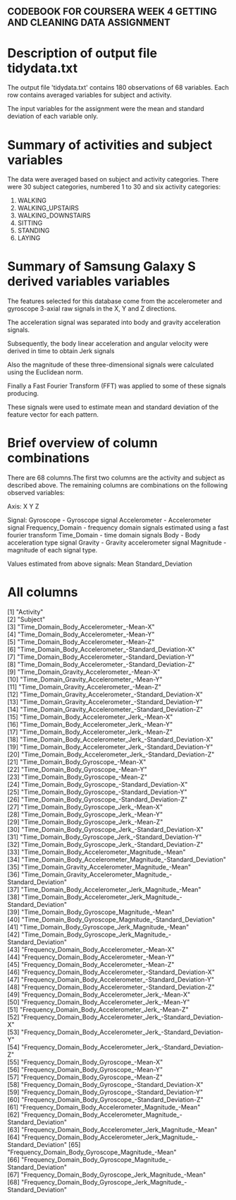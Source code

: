 ## CODEBOOK FOR COURSERA WEEK 4 GETTING AND CLEANING DATA ASSIGNMENT
# Description of output file tidydata.txt

The output file 'tidydata.txt' contains 180 observations of 68 variables. Each row contains averaged variables for subject and activity.

The input variables for the assignment were the mean and standard deviation of each variable only.

# Summary of activities and subject variables
The data were averaged based on subject and activity categories. There were 30 subject categories, numbered 1 to 30 and six activity categories:

1. WALKING
2. WALKING_UPSTAIRS
3. WALKING_DOWNSTAIRS
4. SITTING
5. STANDING
6. LAYING

# Summary of Samsung Galaxy S derived variables variables
The features selected for this database come from the accelerometer and gyroscope 3-axial raw signals in the X, Y and Z directions. 

The acceleration signal was separated into body and gravity acceleration signals.

Subsequently, the body linear acceleration and angular velocity were derived in time to obtain Jerk signals 

Also the magnitude of these three-dimensional signals were calculated using the Euclidean norm.

Finally a Fast Fourier Transform (FFT) was applied to some of these signals producing.

These signals were used to estimate mean and standard deviation of the feature vector for each pattern.  

# Brief overview of column combinations
There are 68 columns.The first two columns are the activity and subject as described above. The remaining columns are combinations on the following observed variables:

Axis:
X
Y
Z

Signal:
Gyroscope - Gyroscope signal
Accelerometer - Accelerometer signal
Frequency_Domain - frequency domain signals estimated using a fast fourier transform
Time_Domain - time domain signals
Body - Body acceleration type signal
Gravity - Gravity accelerometer signal
Magnitude - magnitude of each signal type.

Values estimated from above signals:
Mean
Standard_Deviation

# All columns
 [1] "Activity"                                                              
 [2] "Subject"                                                               
 [3] "Time_Domain_Body_Accelerometer_-Mean-X"                                
 [4] "Time_Domain_Body_Accelerometer_-Mean-Y"                                
 [5] "Time_Domain_Body_Accelerometer_-Mean-Z"                                
 [6] "Time_Domain_Body_Accelerometer_-Standard_Deviation-X"                  
 [7] "Time_Domain_Body_Accelerometer_-Standard_Deviation-Y"                  
 [8] "Time_Domain_Body_Accelerometer_-Standard_Deviation-Z"                  
 [9] "Time_Domain_Gravity_Accelerometer_-Mean-X"                             
[10] "Time_Domain_Gravity_Accelerometer_-Mean-Y"                             
[11] "Time_Domain_Gravity_Accelerometer_-Mean-Z"                             
[12] "Time_Domain_Gravity_Accelerometer_-Standard_Deviation-X"               
[13] "Time_Domain_Gravity_Accelerometer_-Standard_Deviation-Y"               
[14] "Time_Domain_Gravity_Accelerometer_-Standard_Deviation-Z"               
[15] "Time_Domain_Body_Accelerometer_Jerk_-Mean-X"                           
[16] "Time_Domain_Body_Accelerometer_Jerk_-Mean-Y"                           
[17] "Time_Domain_Body_Accelerometer_Jerk_-Mean-Z"                           
[18] "Time_Domain_Body_Accelerometer_Jerk_-Standard_Deviation-X"             
[19] "Time_Domain_Body_Accelerometer_Jerk_-Standard_Deviation-Y"             
[20] "Time_Domain_Body_Accelerometer_Jerk_-Standard_Deviation-Z"             
[21] "Time_Domain_Body_Gyroscope_-Mean-X"                                    
[22] "Time_Domain_Body_Gyroscope_-Mean-Y"                                    
[23] "Time_Domain_Body_Gyroscope_-Mean-Z"                                    
[24] "Time_Domain_Body_Gyroscope_-Standard_Deviation-X"                      
[25] "Time_Domain_Body_Gyroscope_-Standard_Deviation-Y"                      
[26] "Time_Domain_Body_Gyroscope_-Standard_Deviation-Z"                      
[27] "Time_Domain_Body_Gyroscope_Jerk_-Mean-X"                               
[28] "Time_Domain_Body_Gyroscope_Jerk_-Mean-Y"                               
[29] "Time_Domain_Body_Gyroscope_Jerk_-Mean-Z"                               
[30] "Time_Domain_Body_Gyroscope_Jerk_-Standard_Deviation-X"                 
[31] "Time_Domain_Body_Gyroscope_Jerk_-Standard_Deviation-Y"                 
[32] "Time_Domain_Body_Gyroscope_Jerk_-Standard_Deviation-Z"                 
[33] "Time_Domain_Body_Accelerometer_Magnitude_-Mean"                        
[34] "Time_Domain_Body_Accelerometer_Magnitude_-Standard_Deviation"          
[35] "Time_Domain_Gravity_Accelerometer_Magnitude_-Mean"                     
[36] "Time_Domain_Gravity_Accelerometer_Magnitude_-Standard_Deviation"       
[37] "Time_Domain_Body_Accelerometer_Jerk_Magnitude_-Mean"                   
[38] "Time_Domain_Body_Accelerometer_Jerk_Magnitude_-Standard_Deviation"     
[39] "Time_Domain_Body_Gyroscope_Magnitude_-Mean"                            
[40] "Time_Domain_Body_Gyroscope_Magnitude_-Standard_Deviation"              
[41] "Time_Domain_Body_Gyroscope_Jerk_Magnitude_-Mean"                       
[42] "Time_Domain_Body_Gyroscope_Jerk_Magnitude_-Standard_Deviation"         
[43] "Frequency_Domain_Body_Accelerometer_-Mean-X"                           
[44] "Frequency_Domain_Body_Accelerometer_-Mean-Y"                           
[45] "Frequency_Domain_Body_Accelerometer_-Mean-Z"                           
[46] "Frequency_Domain_Body_Accelerometer_-Standard_Deviation-X"             
[47] "Frequency_Domain_Body_Accelerometer_-Standard_Deviation-Y"             
[48] "Frequency_Domain_Body_Accelerometer_-Standard_Deviation-Z"             
[49] "Frequency_Domain_Body_Accelerometer_Jerk_-Mean-X"                      
[50] "Frequency_Domain_Body_Accelerometer_Jerk_-Mean-Y"                      
[51] "Frequency_Domain_Body_Accelerometer_Jerk_-Mean-Z"                      
[52] "Frequency_Domain_Body_Accelerometer_Jerk_-Standard_Deviation-X"        
[53] "Frequency_Domain_Body_Accelerometer_Jerk_-Standard_Deviation-Y"        
[54] "Frequency_Domain_Body_Accelerometer_Jerk_-Standard_Deviation-Z"        
[55] "Frequency_Domain_Body_Gyroscope_-Mean-X"                               
[56] "Frequency_Domain_Body_Gyroscope_-Mean-Y"                               
[57] "Frequency_Domain_Body_Gyroscope_-Mean-Z"                               
[58] "Frequency_Domain_Body_Gyroscope_-Standard_Deviation-X"                 
[59] "Frequency_Domain_Body_Gyroscope_-Standard_Deviation-Y"                 
[60] "Frequency_Domain_Body_Gyroscope_-Standard_Deviation-Z"                 
[61] "Frequency_Domain_Body_Accelerometer_Magnitude_-Mean"                   
[62] "Frequency_Domain_Body_Accelerometer_Magnitude_-Standard_Deviation"     
[63] "Frequency_Domain_Body_Accelerometer_Jerk_Magnitude_-Mean"              
[64] "Frequency_Domain_Body_Accelerometer_Jerk_Magnitude_-Standard_Deviation"
[65] "Frequency_Domain_Body_Gyroscope_Magnitude_-Mean"                       
[66] "Frequency_Domain_Body_Gyroscope_Magnitude_-Standard_Deviation"         
[67] "Frequency_Domain_Body_Gyroscope_Jerk_Magnitude_-Mean"                  
[68] "Frequency_Domain_Body_Gyroscope_Jerk_Magnitude_-Standard_Deviation"
